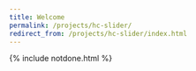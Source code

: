 ```yaml
---
title: Welcome
permalink: /projects/hc-slider/
redirect_from: /projects/hc-slider/index.html
---
```

{% include notdone.html %}